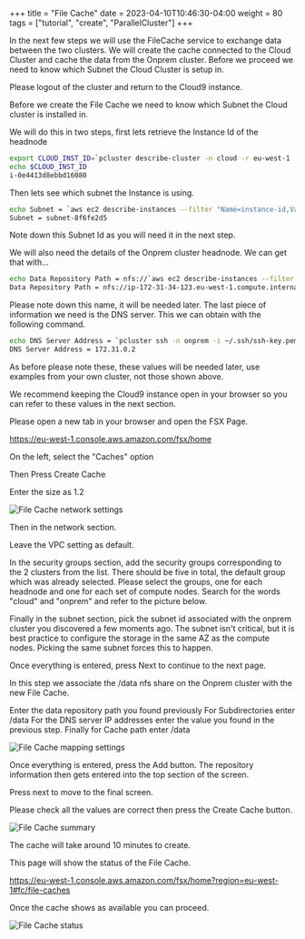 +++
title = "File Cache"
date = 2023-04-10T10:46:30-04:00
weight = 80
tags = ["tutorial", "create", "ParallelCluster"]
+++

In the next few steps we will use the FileCache service to exchange data between the two clusters. We will create the cache connected to the Cloud Cluster and cache the data from the Onprem cluster. Before we proceed we need to know which Subnet the Cloud Cluster is setup in.

Please logout of the cluster and return to the Cloud9 instance.

Before we create the File Cache we need to know which Subnet the Cloud cluster is installed in.

We will do this in two steps, first lets retrieve the Instance Id of the headnode

```bash
export CLOUD_INST_ID=`pcluster describe-cluster -n cloud -r eu-west-1 | jq '.headNode.instanceId' | sed s/\"//g`
echo $CLOUD_INST_ID
i-0e4413d8ebbd16080
```

Then lets see which subnet the Instance is using.

```bash
echo Subnet = `aws ec2 describe-instances --filter "Name=instance-id,Values=${CLOUD_INST_ID}" | jq '.Reservations[0].Instances[0].SubnetId' | sed s/\"//g`
Subnet = subnet-8f6fe2d5
```

Note down this Subnet Id as you will need it in the next step.

We will also need the details of the Onprem cluster headnode. We can get that with...

```bash
echo Data Repository Path = nfs://`aws ec2 describe-instances --filter Name=instance-id,Values=${CLOUD_INST_ID} | jq '.Reservations[0].Instances[0].PrivateDnsName' | sed s/\"//g`/
Data Repository Path = nfs://ip-172-31-34-123.eu-west-1.compute.internal/
```

Please note down this name, it will be needed later. The last piece of information we need is the DNS server. This we can obtain with the following command.

```bash
echo DNS Server Address = `pcluster ssh -n onprem -i ~/.ssh/ssh-key.pem -r ${AWS_REGION} nslookup www.amazon.com | grep Server:  | awk '{print $2}'`
DNS Server Address = 172.31.0.2
```


As before please note these, these values will be needed later, use examples from your own cluster, not those shown above.

We recommend keeping the Cloud9 instance open in your browser so you can refer to these values in the next section.

Please open a new tab in your browser and open the FSX Page.

https://eu-west-1.console.aws.amazon.com/fsx/home

On the left, select the "Caches" option

Then Press Create Cache

Enter the size as 1.2

![File Cache network settings](/images/federation-and-cache/filecache-network.png)

Then in the network section. 

Leave the VPC setting as default.

In the security groups section, add the security groups corresponding to the 2 clusters from the list. There should be five in total, the default group which was already selected. Please select the groups, one for each headnode and one for each set of compute nodes. Search for the words "cloud" and "onprem" and refer to the picture below.

Finally in the subnet section, pick the subnet id associated with the onprem cluster you discovered a few moments ago. The subnet isn't critical, but it is best practice to configure the storage in the same AZ as the compute nodes. Picking the same subnet forces this to happen.

Once everything is entered, press Next to continue to the next page.

In this step we associate the /data nfs share on the Onprem cluster with the new File Cache.

Enter the data repository path you found previously
For Subdirectories enter /data
For the DNS server IP addresses enter the value you found in the previous step.
Finally for Cache path enter /data

![File Cache mapping settings](/images/federation-and-cache/filecache-mapping.png)

Once everything is entered, press the Add button. The repository information then gets entered into the top section of the screen. 

Press next to move to the final screen.

Please check all the values are correct then press the Create Cache button.

![File Cache summary](/images/federation-and-cache/filecache-review.png)


The cache will take around 10 minutes to create. 

This page will show the status of the File Cache.

https://eu-west-1.console.aws.amazon.com/fsx/home?region=eu-west-1#fc/file-caches

Once the cache shows as available you can proceed.

![File Cache status](/images/federation-and-cache/filecache-ready.png)